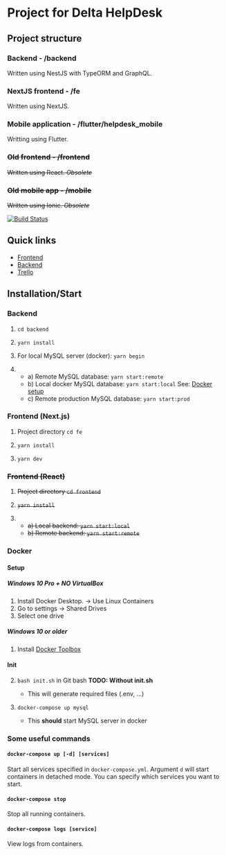 # Project for Delta HelpDesk
## Project structure

### Backend - /backend
Written using NestJS with TypeORM and GraphQL.

### NextJS frontend - /fe
Written using NextJS.

### Mobile application - /flutter/helpdesk_mobile
Writting using Flutter.

### ~~Old frontend - /frontend~~
~~Written using React. *Obsolete*~~

### ~~Old mobile app - /mobile~~
~~Written using Ionic. *Obsolete*~~

[![Build Status](https://helpdesk.semaphoreci.com/badges/helpdesk/branches/dev.svg)](https://helpdesk.semaphoreci.com/projects/helpdesk)

## Quick links

- [Frontend](https://delta-nextjs.herokuapp.com/)
- [Backend](https://delta-helpdesk.herokuapp.com/)
- [Trello](https://trello.com/b/MXKHJvS8/helpdesk)

## Installation/Start

### Backend

1. `cd backend`

2. `yarn install`

3. For local MySQL server (docker): `yarn begin`

4. 
   - a) Remote MySQL database: `yarn start:remote`
   - b) Local docker MySQL database: `yarn start:local` See: [Docker setup](#Docker)
   - c) Remote production MySQL database: `yarn start:prod`
 
### Frontend (Next.js)

1. Project directory `cd fe`

2. `yarn install`

3. `yarn dev`

### ~~Frontend (React)~~

1. ~~Project directory `cd frontend`~~ 

2. ~~`yarn install`~~ 

3. 
   - ~~a) Local backend: `yarn start:local`~~ 
   - ~~b) Remote backend: `yarn start:remote`~~ 


### Docker

#### Setup

##### Windows 10 Pro + NO VirtualBox
1. Install Docker Desktop. -> Use Linux Containers
2. Go to settings -> Shared Drives
3. Select one drive

##### Windows 10 or older
1. Install [Docker Toolbox](https://github.com/docker/toolbox/releases)


#### Init

2. `bash init.sh` in Git bash **TODO: Without init.sh**
   - This will generate required files (.env, ...)


3. `docker-compose up mysql`
    - This **should** start MySQL server in docker

### Some useful commands
#### `docker-compose up [-d] [services]`
Start all services specified in `docker-compose.yml`. Argument `d` will start containers in detached mode. You can specify which services you want to start.
#### `docker-compose stop`
Stop all running containers.
#### `docker-compose logs [service]`
View logs from containers.